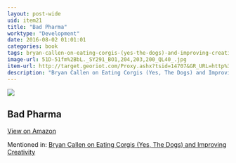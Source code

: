 ```yaml
---
layout: post-wide
uid: item21
title: "Bad Pharma"
worktype: "Development"
date: 2016-08-02 01:01:01
categories: book
tags: bryan-callen-on-eating-corgis-(yes-the-dogs)-and-improving-creativity
image-url: 51D-51fm%2BbL._SY291_BO1,204,203,200_QL40_.jpg
item-url: http://target.georiot.com/Proxy.ashx?tsid=14707&GR_URL=http%3A%2F%2Fwww.amazon.com%2FBad-Pharma-Companies-Mislead-Patients%2Fdp%2F0865478007%2F
description: "Bryan Callen on Eating Corgis (Yes, The Dogs) and Improving Creativity"
---
```

<a href="http://target.georiot.com/Proxy.ashx?tsid=14707&GR_URL=http%3A%2F%2Fwww.amazon.com%2FBad-Pharma-Companies-Mislead-Patients%2Fdp%2F0865478007%2F" target="blank"><img src="../../../../img/thumbs/51D-51fm%2BbL._SY291_BO1,204,203,200_QL40_.jpg" class="prod-img"></a>
<h2>Bad Pharma</h2>
<p><a class="btn btn-primary" href="http://target.georiot.com/Proxy.ashx?tsid=14707&GR_URL=http%3A%2F%2Fwww.amazon.com%2FBad-Pharma-Companies-Mislead-Patients%2Fdp%2F0865478007%2F" target="blank">View on Amazon</a><p>
<p>Mentioned in: <a href="http://fourhourworkweek.com/2014/12/01/bryan-callen/" target="blank">Bryan Callen on Eating Corgis (Yes, The Dogs) and Improving Creativity</a></p>
